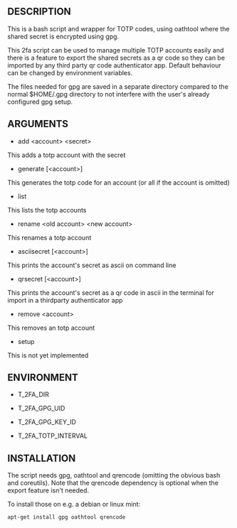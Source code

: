 ## DESCRIPTION

This is a bash script and wrapper for TOTP codes, using oathtool where the
shared secret is encrypted using gpg. 

This 2fa script can be used to manage multiple TOTP accounts easily and there
is a feature to export the shared secrets as a qr code so they can be imported
by any third party qr code authenticator app. Default behaviour can be changed
by environment variables.

The files needed for gpg are saved in a separate directory compared to the
normal $HOME/.gpg directory to not interfere with the user's already configured
gpg setup.

## ARGUMENTS

* add \<account\> \<secret\>

This adds a totp account with the secret

* generate [\<account\>]

This generates the totp code for an account (or all if the account is omitted)

* list

This lists the totp accounts

* rename \<old account\> \<new account\>

This renames a totp account

* asciisecret [\<account\>]

This prints the account's secret as ascii on command line

* qrsecret [\<account\>]

This prints the account's secret as a qr code in ascii in the terminal for
import in a thirdparty authenticator app

* remove \<account\>

This removes an totp account

* setup

This is not yet implemented

## ENVIRONMENT

* T\_2FA\_DIR

* T\_2FA\_GPG\_UID

* T\_2FA\_GPG\_KEY\_ID

* T\_2FA\_TOTP\_INTERVAL

## INSTALLATION

The script needs gpg, oathtool and qrencode (omitting the obvious bash and
coreutils). Note that the qrencode dependency is optional when the export
feature isn't needed.

To install those on e.g. a debian or linux mint:

    apt-get install gpg oathtool qrencode
